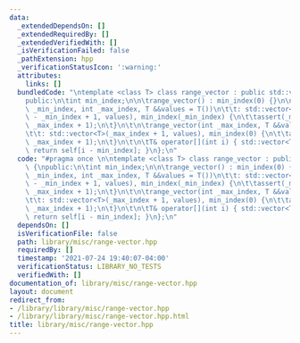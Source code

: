 ```yaml
---
data:
  _extendedDependsOn: []
  _extendedRequiredBy: []
  _extendedVerifiedWith: []
  _isVerificationFailed: false
  _pathExtension: hpp
  _verificationStatusIcon: ':warning:'
  attributes:
    links: []
  bundledCode: "\ntemplate <class T> class range_vector : public std::vector<T> {\n\
    public:\n\tint min_index;\n\n\trange_vector() : min_index(0) {}\n\n\trange_vector(int\
    \ _min_index, int _max_index, T &&values = T())\n\t\t: std::vector<T>(_max_index\
    \ - _min_index + 1, values), min_index(_min_index) {\n\t\tassert(_min_index <=\
    \ _max_index + 1);\n\t}\n\t\n\trange_vector(int _max_index, T &&values = T())\n\
    \t\t: std::vector<T>(_max_index + 1, values), min_index(0) {\n\t\tassert(0 <=\
    \ _max_index + 1);\n\t}\n\t\n\tT& operator[](int i) { std::vector<T> &self = *this;\
    \ return self[i - min_index]; }\n};\n"
  code: "#pragma once \n\ntemplate <class T> class range_vector : public std::vector<T>\
    \ {\npublic:\n\tint min_index;\n\n\trange_vector() : min_index(0) {}\n\n\trange_vector(int\
    \ _min_index, int _max_index, T &&values = T())\n\t\t: std::vector<T>(_max_index\
    \ - _min_index + 1, values), min_index(_min_index) {\n\t\tassert(_min_index <=\
    \ _max_index + 1);\n\t}\n\t\n\trange_vector(int _max_index, T &&values = T())\n\
    \t\t: std::vector<T>(_max_index + 1, values), min_index(0) {\n\t\tassert(0 <=\
    \ _max_index + 1);\n\t}\n\t\n\tT& operator[](int i) { std::vector<T> &self = *this;\
    \ return self[i - min_index]; }\n};\n"
  dependsOn: []
  isVerificationFile: false
  path: library/misc/range-vector.hpp
  requiredBy: []
  timestamp: '2021-07-24 19:40:07-04:00'
  verificationStatus: LIBRARY_NO_TESTS
  verifiedWith: []
documentation_of: library/misc/range-vector.hpp
layout: document
redirect_from:
- /library/library/misc/range-vector.hpp
- /library/library/misc/range-vector.hpp.html
title: library/misc/range-vector.hpp
---
```

